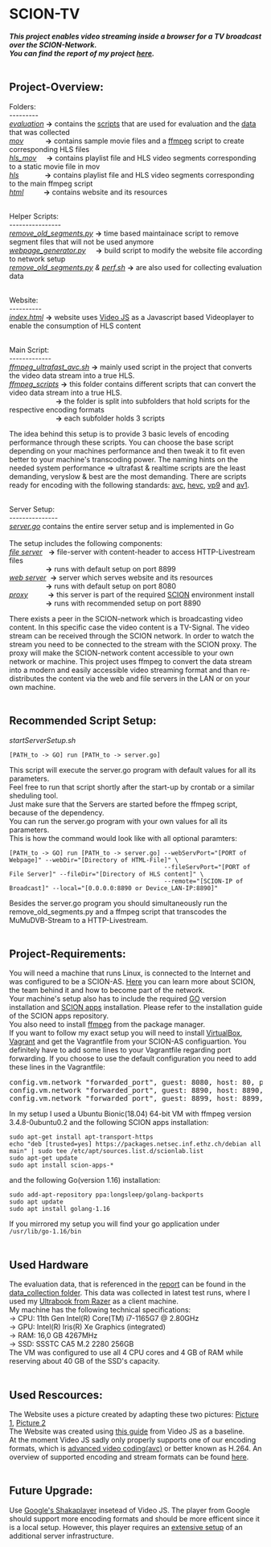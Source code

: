 # SCION-TV</br>
***This project enables video streaming inside a browser for a TV broadcast over the SCION-Network.<br>You can find the report of my project [here](https://docs.google.com/viewer?url=https://raw.githubusercontent.com/Nils-Treuheit/SCION-Web-Streaming-Report/main/scion-video_streaming_report.pdf?token=GHSAT0AAAAAABS5KE4H6X4WDIAAZOVQWPZ6YSI2LLQ).***</br>
</br>

## Project-Overview:</br>

Folders:</br>
---------</br>
<i>[evaluation](evaluation) </i>  <strong>-></strong>  contains the [scripts](evaluation/scripts) that are used for evaluation and the [data](evaluation/data) that was collected</br>
<i>[mov](mov) &nbsp; &nbsp; &nbsp; &nbsp; &nbsp;  </i>  <strong>-></strong>  contains sample movie files and a [ffmpeg](https://ffmpeg.org/ffmpeg-formats.html#hls-2) script to create corresponding HLS files         </br> 
<i>[hls_mov](hls_mov) &nbsp;&nbsp;&nbsp; </i>  <strong>-></strong>  contains playlist file and HLS video segments corresponding to a static movie file in mov </br>
<i>[hls](hls) &nbsp;&nbsp;  &nbsp; &nbsp; &nbsp; &nbsp;&nbsp;  </i>  <strong>-></strong>  contains playlist file and HLS video segments corresponding to the main ffmpeg script     </br>
<i>[html](html) &nbsp;&nbsp; &nbsp;&nbsp; &nbsp;&nbsp;  </i>  <strong>-></strong>  contains website and its resources</br></br>


Helper Scripts:</br>
----------------</br>
<i>[remove_old_segments.py](remove_old_segments.py)   </i>  <strong>-></strong> time based maintainace script to remove segment files that will not be used anymore </br>
<i>[webpage_generator.py](webpage_generator.py) &nbsp; &nbsp;   </i>  <strong>-></strong> build script to modify the website file according to network setup </br>
<i>[remove_old_segments.py](remove_old_segments.py) & [perf.sh](evaluation/perf.sh)</i>  <strong>-></strong> are also used for collecting evaluation data</br></br>


Website:</br>
----------</br>
<i>[index.html](html/index.html)</i>  <strong>-></strong>  website uses [Video JS](https://videojs.com/) as a Javascript based Videoplayer to enable the consumption of HLS content </br></br>


Main Script:</br>
-------------</br>
<i>[ffmpeg_ultrafast_avc.sh](ffmpeg_scripts/avc/ffmpeg_ultrafast_avc.sh)</i>  <strong>-></strong>  mainly used script in the project that converts the video data stream into a true HLS. </br>
<i>[ffmpeg_scripts](ffmpeg_scripts)</i>  <strong>-></strong>  this folder contains different scripts that can convert the video data stream into a true HLS. </br>
<i>  &nbsp;  &nbsp;  &nbsp;  &ensp;  &nbsp;  &nbsp;  &ensp;  &ensp;  &nbsp;  &nbsp;&nbsp;</i>  <strong>-></strong> the folder is split into subfolders that hold scripts for the respective encoding formats </br>
<i>  &nbsp;  &nbsp;  &nbsp;  &ensp;  &nbsp;  &nbsp;  &ensp;  &ensp;  &nbsp;  &nbsp;&nbsp;</i>  <strong>-></strong> each subfolder holds 3 scripts </br>

The idea behind this setup is to provide 3 basic levels of encoding performance through these scripts. You can choose the base script depending on your machines performance and then tweak it to fit even better to your machine's transcoding power. The naming hints on the needed system performance => ultrafast & realtime scripts are the least demanding, veryslow & best are the most demanding. There are scripts ready for encoding with the following standards: [avc](ffmpeg_scripts/avc), [hevc](ffmpeg_scripts/hecv), [vp9](ffmpeg_scripts/vp9) and [av1](ffmpeg_scripts/av1). </br></br>


Server Setup:</br>
---------------</br>
<i>[server.go](server.go)</i> contains the entire server setup and is implemented in Go </br></br>
The setup includes the following components:</br>
<i>[file server](https://github.com/Nils-Treuheit/SCION-TV/blob/0b8c8f0ffc8613eb76f95da0c6d5a88a987b188d/file_server.go) &nbsp;</i>  <strong>-></strong> file-server with content-header to access HTTP-Livestream files</br>
<i>  &nbsp;  &nbsp;  &nbsp;  &ensp;  &nbsp;  &nbsp;  &ensp;  &ensp;</i>  <strong>-></strong> runs with default setup on port 8899 </br>
<i>[web server](https://github.com/Nils-Treuheit/SCION-TV/blob/0b8c8f0ffc8613eb76f95da0c6d5a88a987b188d/web_server.go)&nbsp; </i>  <strong>-></strong> server which serves website and its resources </br>
<i>  &nbsp;  &nbsp;  &nbsp;  &ensp;  &nbsp;  &nbsp;  &ensp;  &ensp;</i>  <strong>-></strong> runs with default setup on port 8080                    
<i>[proxy](https://github.com/netsec-ethz/scion-apps/tree/master/_examples/shttp/proxy) &nbsp; &nbsp; &nbsp; &nbsp;&nbsp;</i>  <strong>-></strong>  this server is part of the required [SCION](https://scion-architecture.net) environment install</br>
<i>  &nbsp;  &nbsp;  &nbsp;  &ensp;  &nbsp;  &nbsp;  &ensp;  &ensp;</i>  <strong>-></strong> runs with recommended setup on port 8890 </br>

There exists a peer in the SCION-network which is broadcasting video content. In this specific case the video content is a TV-Signal. The video stream can be received through the SCION network. In order to watch the stream you need to be connected to the stream with the SCION proxy. The proxy will make the SCION-network content accessible to your own network or machine. This project uses ffmpeg to convert the data stream into a modern and easily accessible video streaming format and than re-distributes the content via the web and file servers in the LAN or on your own machine.  
</br>


## Recommended Script Setup:</br>
<i>startServerSetup.sh </i>
```shell-script 
[PATH_to -> GO] run [PATH_to -> server.go]
```
This script will execute the server.go program with default values for all its parameters.</br>
Feel free to run that script shortly after the start-up by crontab or a similar sheduling tool.</br>
Just make sure that the Servers are started before the ffmpeg script, because of the dependency.</br>
You can run the server.go program with your own values for all its parameters.</br>
This is how the command would look like with all optional paramters:
```shell
[PATH_to -> GO] run [PATH_to -> server.go] --webServPort="[PORT of Webpage]" --webDir="[Directory of HTML-File]" \
                                           --fileServPort="[PORT of File Server]" --fileDir="[Directory of HLS content]" \
                                           --remote="[SCION-IP of Broadcast]" --local="[0.0.0.0:8890 or Device_LAN-IP:8890]"
```
Besides the server.go program you should simultaneously run the remove_old_segments.py and a ffmpeg script that transcodes the MuMuDVB-Stream to a HTTP-Livestream.  
</br>

## Project-Requirements:</br>
You will need a machine that runs Linux, is connected to the Internet and was configured to be a SCION-AS. [Here](https://www.scionlab.org/) you can learn more about SCION, the team behind it and how to become part of the network.</br>
Your machine's setup also has to include the required [GO](https://golang.org/dl/#go1.16) version installation and [SCION apps](https://github.com/netsec-ethz/scion-apps) installation. Please refer to the installation guide of the SCION apps repository.</br>
You also need to install [ffmpeg](https://ffmpeg.org/download.html) from the package manager.</br>
If you want to follow my exact setup you will need to install [VirtualBox](https://www.virtualbox.org/wiki/Downloads), [Vagrant](https://www.vagrantup.com/downloads) and get the Vagrantfile from your SCION-AS configuartion. You definitely have to add some lines to your Vagrantfile regarding port forwarding. If you choose to use the default configuration you need to add these lines in the Vagrantfile:
<pre>config.vm.network "forwarded_port", guest: 8080, host: 80, protocol: "tcp"
config.vm.network "forwarded_port", guest: 8890, host: 8890, protocol: "tcp"
config.vm.network "forwarded_port", guest: 8899, host: 8899, protocol: "tcp"</pre>
In my setup I used a Ubuntu Bionic(18.04) 64-bit VM with ffmpeg version 3.4.8-0ubuntu0.2 and the following SCION apps installation:
```shell
sudo apt-get install apt-transport-https
echo "deb [trusted=yes] https://packages.netsec.inf.ethz.ch/debian all main" | sudo tee /etc/apt/sources.list.d/scionlab.list
sudo apt-get update
sudo apt install scion-apps-*
```
and the following Go(version 1.16) installation:
```shell
sudo add-apt-repository ppa:longsleep/golang-backports
sudo apt update
sudo apt install golang-1.16
```
If you mirrored my setup you will find your go application under <code>/usr/lib/go-1.16/bin</code>
</br></br>

## Used Hardware
The evaluation data, that is referenced in the [report](https://docs.google.com/viewer?url=https://raw.githubusercontent.com/Nils-Treuheit/SCION-Web-Streaming-Report/main/scion-video_streaming_report.pdf?token=GHSAT0AAAAAABS5KE4H6X4WDIAAZOVQWPZ6YSI2LLQ) can be found in the [data_collection folder](evaluation/data_collection). This data was collected in latest test runs, where I used my [Ultrabook from Razer](https://www.razer.com/de-de/gaming-laptops/Razer-Book/RZ09-0357MGM2-R3G1) as a client machine. <br>
My machine has the following technical specifications:<br>
-> CPU: 11th Gen Intel(R) Core(TM) i7-1165G7 @ 2.80GHz<br>
-> GPU: Intel(R) Iris(R) Xe Graphics (integrated)<br>
-> RAM: 16,0 GB 4267MHz<br>
-> SSD: SSSTC CA5 M.2 2280 256GB<br>
The VM was configured to use all 4 CPU cores and 4 GB of RAM while reserving about 40 GB of the SSD's capacity.<br><br> 

## Used Rescources:</br>
The Website uses a picture created by adapting these two pictures: [Picture 1](https://www.theatlantic.com/science/archive/2021/03/black-hole-cygnus-suprise/618049/), [Picture 2](https://www.flaticon.com/de/kostenloses-icon/wiedergabetaste_375?term=play%20taste&page=1&position=2&page=1&position=2&related_id=375&origin=tag)</br>
The Website was created using [this guide](https://videojs.com/getting-started/) from Video JS as a baseline.</br>
At the moment Video JS sadly only properly supports one of our encoding formats, which is [advanced video coding(avc)](https://en.wikipedia.org/wiki/Advanced_Video_Coding) or better known as H.264. An overview of supported encoding and stream formats can be found [here](https://github.com/videojs/http-streaming/blob/main/docs/supported-features.md).</br></br>

## Future Upgrade:</br>
Use [Google's Shakaplayer](https://opensource.google/projects/shaka-player) insetead of Video JS. The player from Google should support more encoding formats and should be more efficent since it is a local setup. However, this player requires an [extensive setup](https://shaka-player-demo.appspot.com/docs/api/tutorial-welcome.html) of an additional server infrastructure.    
